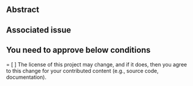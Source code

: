 ## Abstract


## Associated issue


## You need to approve below conditions
= [ ] The license of this project may change, and if it does, then you agree to this change for your contributed content (e.g., source code, documentation).
